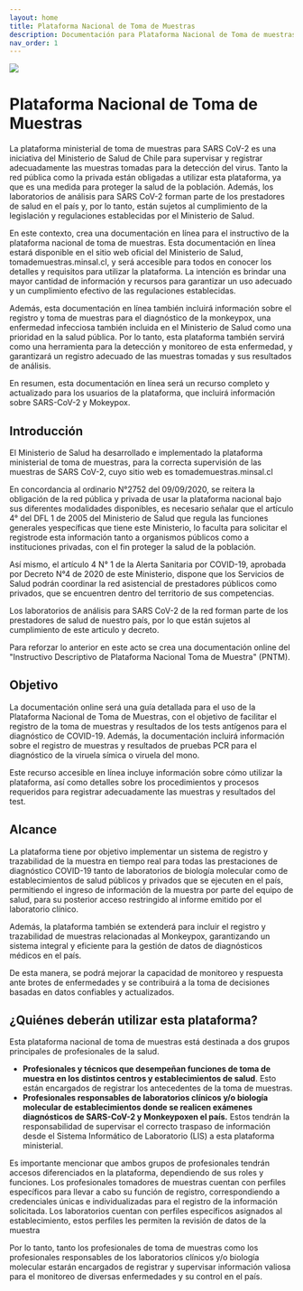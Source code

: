 ```yaml
---
layout: home
title: Plataforma Nacional de Toma de Muestras
description: Documentación para Plataforma Nacional de Toma de muestras
nav_order: 1
---
```


![](https://minsal-pntm.github.io/pntmdocs/assets/img/LogoMinsalColor.svg)

# Plataforma Nacional de Toma de Muestras 

La plataforma ministerial de toma de muestras para SARS CoV-2 es una iniciativa del Ministerio de Salud de Chile para supervisar y registrar adecuadamente las muestras tomadas para la detección del virus. Tanto la red pública como la privada están obligadas a utilizar esta plataforma, ya que es una medida para proteger la salud de la población. Además, los laboratorios de análisis para SARS CoV-2 forman parte de los prestadores de salud en el país y, por lo tanto, están sujetos al cumplimiento de la legislación y regulaciones establecidas por el Ministerio de Salud. 

En este contexto, crea una documentación en línea para el instructivo de la plataforma nacional de toma de muestras. Esta documentación en línea estará disponible en el sitio web oficial del Ministerio de Salud, tomademuestras.minsal.cl, y será accesible para todos en conocer los detalles y requisitos para utilizar la plataforma. La intención es brindar una mayor cantidad de información y recursos para garantizar un uso adecuado y un cumplimiento efectivo de las regulaciones establecidas.

Además, esta documentación en línea también incluirá información sobre el registro y toma de muestras para el diagnóstico de la monkeypox, una enfermedad infecciosa también incluida en el Ministerio de Salud como una prioridad en la salud pública. Por lo tanto, esta plataforma también servirá como una herramienta para la detección y monitoreo de esta enfermedad, y garantizará un registro adecuado de las muestras tomadas y sus resultados de análisis. 

En resumen, esta documentación en línea será un recurso completo y actualizado para los usuarios de la plataforma, que incluirá información sobre SARS-CoV-2 y Mokeypox.

## Introducción

El Ministerio de Salud ha desarrollado e implementado la plataforma ministerial de toma de muestras, para la correcta supervisión de las muestras de SARS CoV-2, cuyo sitio web es tomademuestras.minsal.cl

En concordancia al ordinario N°2752 del 09/09/2020, se reitera la obligación de la red pública y privada de usar la plataforma nacional bajo sus diferentes modalidades disponibles, es necesario señalar que el artículo 4° del DFL 1 de 2005 del Ministerio de Salud que regula las funciones generales yespecíficas que tiene este Ministerio, lo faculta para solicitar el registrode esta información tanto a organismos públicos como a instituciones privadas, con el fin proteger la salud de la población. 

Así mismo, el artículo 4 N° 1 de la Alerta Sanitaria por COVID-19, aprobada por Decreto N°4 de 2020 de este Ministerio, dispone que los Servicios de Salud podrán coordinar la red asistencial de prestadores públicos como privados, que se encuentren dentro del territorio de sus competencias. 

Los laboratorios de análisis para SARS CoV-2 de la red forman parte de los prestadores de salud de nuestro país, por lo que están sujetos al cumplimiento de este articulo y decreto. 

Para reforzar lo anterior en este acto se crea una documentación online del "Instructivo Descriptivo de Plataforma Nacional Toma de Muestra" (PNTM).

## Objetivo

La documentación online será una guía detallada para el uso de la Plataforma Nacional de Toma de Muestras, con el objetivo de facilitar el registro de la toma de muestras y resultados de los tests antígenos para el diagnóstico de COVID-19.  Además, la documentación incluirá información sobre el registro de muestras y resultados de pruebas PCR para el diagnóstico de la viruela símica o viruela del mono. 

Este recurso accesible en línea incluye información sobre cómo utilizar la plataforma, así como detalles sobre los procedimientos y procesos requeridos para registrar adecuadamente las muestras y resultados del test.

## Alcance 
La plataforma tiene por objetivo implementar un sistema de registro y trazabilidad de la muestra en tiempo real para todas las prestaciones de diagnóstico COVID-19 tanto de laboratorios de biología molecular como de establecimientos de salud públicos y privados que se ejecuten en el país, permitiendo el ingreso de información de la muestra por parte del equipo de salud, para su posterior acceso restringido al informe emitido por el laboratorio clínico. 

Además, la plataforma también se extenderá para incluir el registro y trazabilidad de muestras relacionadas al Monkeypox, garantizando un sistema integral y eficiente para la gestión de datos de diagnósticos médicos en el país. 

De esta manera, se podrá mejorar la capacidad de monitoreo y respuesta ante brotes de enfermedades y se contribuirá a la toma de decisiones basadas en datos confiables y actualizados.

## ¿Quiénes deberán utilizar esta plataforma?

Esta plataforma nacional de toma de muestras está destinada a dos grupos principales de profesionales de la salud. 

- **Profesionales y técnicos que desempeñan funciones de toma de muestra en los distintos centros y establecimientos de salud**. Esto están encargados de registrar los antecedentes de la toma de muestras. 
- **Profesionales responsables de laboratorios clínicos y/o biología molecular de establecimientos donde se realicen exámenes diagnósticos de SARS-CoV-2 y Monkeypoxen el país.** Estos tendrán la responsabilidad de supervisar el correcto traspaso de información desde el Sistema Informático de Laboratorio (LIS) a esta plataforma ministerial. 

Es importante mencionar que ambos grupos de profesionales tendrán accesos diferenciados en la plataforma, dependiendo de sus roles y funciones. Los profesionales tomadores de muestras cuentan con perfiles específicos para llevar a cabo su función de registro, correspondiendo a credenciales únicas e individualizadas para el registro de la información solicitada. Los laboratorios cuentan con perfiles específicos asignados al establecimiento, estos perfiles les permiten la revisión de datos de la muestra

Por lo tanto, tanto los profesionales de toma de muestras como los profesionales responsables de los laboratorios clínicos y/o biología molecular estarán encargados de registrar y supervisar información valiosa para el monitoreo de diversas enfermedades y su control en el país.